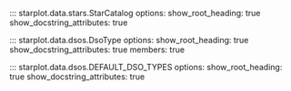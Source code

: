 

::: starplot.data.stars.StarCatalog
    options:
        show_root_heading: true
        show_docstring_attributes: true


::: starplot.data.dsos.DsoType
    options:
        show_root_heading: true
        show_docstring_attributes: true
        members: true

::: starplot.data.dsos.DEFAULT_DSO_TYPES
    options:
        show_root_heading: true
        show_docstring_attributes: true
